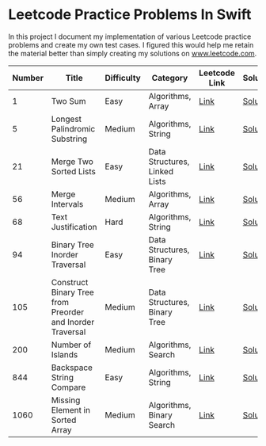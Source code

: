 # Leetcode Practice Problems In Swift

In this project I document my implementation of various Leetcode practice problems and create my own test cases.  I figured this would help me retain the material better than simply creating my solutions on www.leetcode.com.

| Number | Title | Difficulty | Category | Leetcode Link | Solution | Test |
| ----------- | ----------- | ----------- | ----------- | ----------- | ----------- | ----------- |
| 1 | Two Sum | Easy | Algorithms, Array | [Link](https://leetcode.com/problems/two-sum/) | [Solution](https://github.com/tripphillips/LeetcodeProblemsInSwift/blob/master/Algorithm%20Problems/LC1.swift) | [Test](https://github.com/tripphillips/LeetcodeProblemsInSwift/blob/master/Algorithm%20Problems/Algorithm%20Problem%20Tests/LC1Tests.swift) |
| 5 | Longest Palindromic Substring | Medium | Algorithms, String | [Link](https://leetcode.com/problems/longest-palindromic-substring/) | [Solution](https://github.com/tripphillips/LeetcodeProblemsInSwift/blob/master/Algorithm%20Problems/LC5.swift) | [Test](https://github.com/tripphillips/LeetcodeProblemsInSwift/blob/master/Algorithm%20Problems/Algorithms%20Tests/LC5Tests.swift) |
| 21 | Merge Two Sorted Lists | Easy | Data Structures, Linked Lists | [Link](https://leetcode.com/problems/merge-two-sorted-lists/) | [Solution](https://github.com/tripphillips/LeetcodeProblemsInSwift/blob/master/Data%20Structure%20Problems/LC21.swift) | [Test](https://github.com/tripphillips/LeetcodeProblemsInSwift/blob/master/Data%20Structure%20Problems/Data%20Structure%20Problem%20Tests/LC21Tests.swift) |
| 56 | Merge Intervals | Medium | Algorithms, Array | [Link](https://leetcode.com/problems/merge-intervals/) | [Solution](https://github.com/tripphillips/LeetcodeProblemsInSwift/blob/master/Algorithm%20Problems/LC56.swift) | [Test](https://github.com/tripphillips/LeetcodeProblemsInSwift/blob/master/Algorithm%20Problems/Algorithm%20Problem%20Tests/LC56Tests.swift) |
| 68 | Text Justification | Hard | Algorithms, String | [Link](https://leetcode.com/problems/text-justification/) | [Solution](https://github.com/tripphillips/LeetcodeProblemsInSwift/blob/master/Algorithm%20Problems/LC68.swift) | [Test](https://github.com/tripphillips/LeetcodeProblemsInSwift/blob/master/Algorithm%20Problems/Algorithm%20Problem%20Tests/LC68Tests.swift) |
| 94 | Binary Tree Inorder Traversal | Easy | Data Structures, Binary Tree | [Link](https://leetcode.com/problems/binary-tree-inorder-traversal/) | [Solution](https://github.com/tripphillips/LeetcodeProblemsInSwift/blob/master/Data%20Structure%20Problems/LC94.swift) | [Test](https://github.com/tripphillips/LeetcodeProblemsInSwift/blob/master/Data%20Structure%20Problems/Data%20Structure%20Problem%20Tests/LC94Tests.swift) |
| 105 | Construct Binary Tree from Preorder and Inorder Traversal | Medium | Data Structures, Binary Tree | [Link](https://leetcode.com/problems/construct-binary-tree-from-preorder-and-inorder-traversal/) | [Solution](https://github.com/tripphillips/LeetcodeProblemsInSwift/blob/master/Data%20Structure%20Problems/LC105.swift) | [Test](https://github.com/tripphillips/LeetcodeProblemsInSwift/blob/master/Data%20Structure%20Problems/Data%20Structures%20Tests/LC105Tests.swift) | 
| 200 | Number of Islands | Medium | Algorithms, Search | [Link](https://leetcode.com/problems/number-of-islands/) | [Solution](https://github.com/tripphillips/LeetcodeProblemsInSwift/blob/master/Algorithm%20Problems/LC200.swift) | [Test](https://github.com/tripphillips/LeetcodeProblemsInSwift/blob/master/Algorithm%20Problems/Algorithms%20Tests/LC200Tests.swift) | 
| 844 | Backspace String Compare | Easy | Algorithms, String | [Link](https://leetcode.com/problems/backspace-string-compare/) | [Solution](https://github.com/tripphillips/LeetcodeProblemsInSwift/blob/master/Algorithm%20Problems/LC844.swift) | [Test](https://github.com/tripphillips/LeetcodeProblemsInSwift/blob/master/Algorithm%20Problems/Algorithm%20Problem%20Tests/LC844Tests.swift) | 
| 1060 | Missing Element in Sorted Array | Medium | Algorithms, Binary Search | [Link](https://leetcode.com/problems/missing-element-in-sorted-array/) | [Solution](https://github.com/tripphillips/LeetcodeProblemsInSwift/blob/master/Algorithm%20Problems/LC1060.swift) | [Test](https://github.com/tripphillips/LeetcodeProblemsInSwift/blob/master/Algorithm%20Problems/Algorithm%20Problem%20Tests/LC1060Tests.swift) | 

